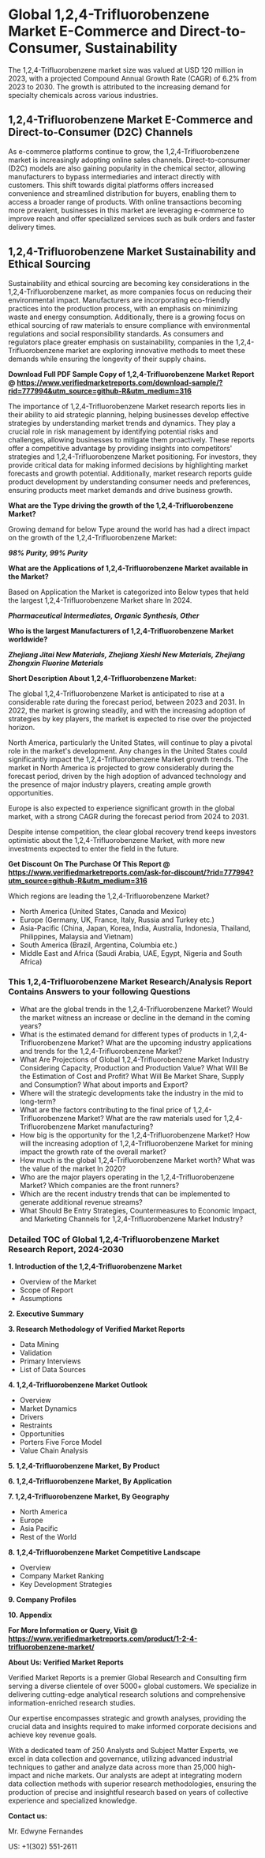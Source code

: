 <h1>Global 1,2,4-Trifluorobenzene Market E-Commerce and Direct-to-Consumer, Sustainability</h1><p class=""><p>The 1,2,4-Trifluorobenzene market size was valued at USD 120 million in 2023, with a projected Compound Annual Growth Rate (CAGR) of 6.2% from 2023 to 2030. The growth is attributed to the increasing demand for specialty chemicals across various industries.</p><h2>1,2,4-Trifluorobenzene Market E-Commerce and Direct-to-Consumer (D2C) Channels</h2><p>As e-commerce platforms continue to grow, the 1,2,4-Trifluorobenzene market is increasingly adopting online sales channels. Direct-to-consumer (D2C) models are also gaining popularity in the chemical sector, allowing manufacturers to bypass intermediaries and interact directly with customers. This shift towards digital platforms offers increased convenience and streamlined distribution for buyers, enabling them to access a broader range of products. With online transactions becoming more prevalent, businesses in this market are leveraging e-commerce to improve reach and offer specialized services such as bulk orders and faster delivery times.</p><h2>1,2,4-Trifluorobenzene Market Sustainability and Ethical Sourcing</h2><p>Sustainability and ethical sourcing are becoming key considerations in the 1,2,4-Trifluorobenzene market, as more companies focus on reducing their environmental impact. Manufacturers are incorporating eco-friendly practices into the production process, with an emphasis on minimizing waste and energy consumption. Additionally, there is a growing focus on ethical sourcing of raw materials to ensure compliance with environmental regulations and social responsibility standards. As consumers and regulators place greater emphasis on sustainability, companies in the 1,2,4-Trifluorobenzene market are exploring innovative methods to meet these demands while ensuring the longevity of their supply chains.</p></p><p class=""><strong>Download Full PDF Sample Copy of 1,2,4-Trifluorobenzene Market Report @ <a href="https://www.verifiedmarketreports.com/download-sample/?rid=777994&utm_source=github-R&utm_medium=316" target="_blank">https://www.verifiedmarketreports.com/download-sample/?rid=777994&utm_source=github-R&utm_medium=316</a></strong></p><p>The importance of&nbsp;1,2,4-Trifluorobenzene Market research reports lies in their ability to aid strategic planning, helping businesses develop effective strategies by understanding market trends and dynamics. They play a crucial role in risk management by identifying potential risks and challenges, allowing businesses to mitigate them proactively. These reports offer a competitive advantage by providing insights into competitors' strategies and 1,2,4-Trifluorobenzene Market positioning. For investors, they provide critical data for making informed decisions by highlighting market forecasts and growth potential. Additionally, market research reports guide product development by understanding consumer needs and preferences, ensuring products meet market demands and drive business growth.</p><p><strong>What are the&nbsp;Type driving the growth of the 1,2,4-Trifluorobenzene Market?</strong></p><p id="" class="">Growing demand for below Type around the world has had a direct impact on the growth of the 1,2,4-Trifluorobenzene Market:</p><p class=""><em><strong>98% Purity, 99% Purity</strong></em></p><p class=""><strong>What are the&nbsp;Applications&nbsp;of 1,2,4-Trifluorobenzene Market available in the Market?</strong></p><p id="" class="">Based on Application the Market is categorized into Below types that held the largest 1,2,4-Trifluorobenzene Market share In 2024.</p><p class=""><em><strong>Pharmaceutical Intermediates, Organic Synthesis, Other</strong></em></p><p class=""><strong>Who is the largest Manufacturers of 1,2,4-Trifluorobenzene Market worldwide?</strong></p><p><em><strong>Zhejiang Jitai New Materials, Zhejiang Xieshi New Materials, Zhejiang Zhongxin Fluorine Materials</strong></em></p><p id="" class=""><strong>Short Description About 1,2,4-Trifluorobenzene Market:</strong></p><p>The global 1,2,4-Trifluorobenzene Market is anticipated to rise at a considerable rate during the forecast period, between 2023 and 2031. In 2022, the market is growing steadily, and with the increasing adoption of strategies by key players, the market is expected to rise over the projected horizon.</p><p>North America, particularly the United States, will continue to play a pivotal role in the market's development. Any changes in the United States could significantly impact the 1,2,4-Trifluorobenzene Market growth trends. The market in North America is projected to grow considerably during the forecast period, driven by the high adoption of advanced technology and the presence of major industry players, creating ample growth opportunities.</p><p>Europe is also expected to experience significant growth in the global market, with a strong CAGR during the forecast period from 2024 to 2031.</p><p>Despite intense competition, the clear global recovery trend keeps investors optimistic about the 1,2,4-Trifluorobenzene Market, with more new investments expected to enter the field in the future.</p><p id="" class=""><strong>Get Discount On The Purchase Of This Report @ <a href="https://www.verifiedmarketreports.com/ask-for-discount/?rid=777994?utm_source=github-R&utm_medium=316" target="_blank">https://www.verifiedmarketreports.com/ask-for-discount/?rid=777994?utm_source=github-R&utm_medium=316</a></strong></p><p class="">Which regions are leading the 1,2,4-Trifluorobenzene Market?</p><ul><li>North America (United States, Canada and Mexico)</li><li>Europe (Germany, UK, France, Italy, Russia and Turkey etc.)</li><li>Asia-Pacific (China, Japan, Korea, India, Australia, Indonesia, Thailand, Philippines, Malaysia and Vietnam)</li><li>South America (Brazil, Argentina, Columbia etc.)</li><li>Middle East and Africa (Saudi Arabia, UAE, Egypt, Nigeria and South Africa)</li></ul><h3 id="" class="">This 1,2,4-Trifluorobenzene Market Research/Analysis Report Contains Answers to your following Questions</h3><ul><li>What are the global trends in the 1,2,4-Trifluorobenzene Market? Would the market witness an increase or decline in the demand in the coming years?</li><li>What is the estimated demand for different types of products in 1,2,4-Trifluorobenzene Market? What are the upcoming industry applications and trends for the 1,2,4-Trifluorobenzene Market?</li><li>What Are Projections of Global 1,2,4-Trifluorobenzene Market Industry Considering Capacity, Production and Production Value? What Will Be the Estimation of Cost and Profit? What Will Be Market Share, Supply and Consumption? What about imports and Export?</li><li>Where will the strategic developments take the industry in the mid to long-term?</li><li>What are the factors contributing to the final price of 1,2,4-Trifluorobenzene Market? What are the raw materials used for 1,2,4-Trifluorobenzene Market manufacturing?</li><li>How big is the opportunity for the 1,2,4-Trifluorobenzene Market? How will the increasing adoption of 1,2,4-Trifluorobenzene Market for mining impact the growth rate of the overall market?</li><li>How much is the global 1,2,4-Trifluorobenzene Market worth? What was the value of the market In 2020?</li><li>Who are the major players operating in the 1,2,4-Trifluorobenzene Market? Which companies are the front runners?</li><li>Which are the recent industry trends that can be implemented to generate additional revenue streams?</li><li>What Should Be Entry Strategies, Countermeasures to Economic Impact, and Marketing Channels for 1,2,4-Trifluorobenzene Market Industry?</li></ul><h3 id="" class="">Detailed TOC of Global 1,2,4-Trifluorobenzene Market Research Report, 2024-2030</h3><p id="" class=""><strong>1. Introduction of the 1,2,4-Trifluorobenzene Market</strong></p><ul><li>Overview of the Market</li><li>Scope of Report</li><li>Assumptions</li></ul><p id="" class=""><strong>2. Executive Summary</strong></p><p id="" class=""><strong>3. Research Methodology of Verified Market Reports</strong></p><ul><li>Data Mining</li><li>Validation</li><li>Primary Interviews</li><li>List of Data Sources</li></ul><p id="" class=""><strong>4. 1,2,4-Trifluorobenzene Market Outlook</strong></p><ul><li>Overview</li><li>Market Dynamics</li><li>Drivers</li><li>Restraints</li><li>Opportunities</li><li>Porters Five Force Model</li><li>Value Chain Analysis</li></ul><p id="" class=""><strong>5. 1,2,4-Trifluorobenzene Market, By Product</strong></p><p id="" class=""><strong>6. 1,2,4-Trifluorobenzene Market, By Application</strong></p><p id="" class=""><strong>7. 1,2,4-Trifluorobenzene Market, By Geography</strong></p><ul><li>North America</li><li>Europe</li><li>Asia Pacific</li><li>Rest of the World</li></ul><p id="" class=""><strong>8. 1,2,4-Trifluorobenzene Market Competitive Landscape</strong></p><ul><li>Overview</li><li>Company Market Ranking</li><li>Key Development Strategies</li></ul><p id="" class=""><strong>9. Company Profiles</strong></p><p id="" class=""><strong>10. Appendix</strong></p><p id="" class=""><strong>For More Information or Query, Visit @ <a href="https://www.verifiedmarketreports.com/product/1-2-4-trifluorobenzene-market/" target="_blank">https://www.verifiedmarketreports.com/product/1-2-4-trifluorobenzene-market/</a></strong></p><p id="" class=""><strong>About Us: Verified Market Reports</strong></p><p id="" class="">Verified Market Reports is a premier Global Research and Consulting firm serving a diverse clientele of over 5000+ global customers. We specialize in delivering cutting-edge analytical research solutions and comprehensive information-enriched research studies.</p><p id="" class="">Our expertise encompasses strategic and growth analyses, providing the crucial data and insights required to make informed corporate decisions and achieve key revenue goals.</p><p id="" class="">With a dedicated team of 250 Analysts and Subject Matter Experts, we excel in data collection and governance, utilizing advanced industrial techniques to gather and analyze data across more than 25,000 high-impact and niche markets. Our analysts are adept at integrating modern data collection methods with superior research methodologies, ensuring the production of precise and insightful research based on years of collective experience and specialized knowledge.</p><p id="" class=""><strong>Contact us:</strong></p><p id="" class="">Mr. Edwyne Fernandes</p><p id="" class="">US: +1(302) 551-2611</p>